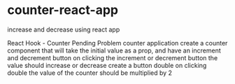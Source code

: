 # counter-react-app
increase and decrease using react app


React Hook - Counter Pending
Problem
counter application
create a counter component that will take the initial value as a prop, and have an increment and decrement button
on clicking the increment or decrement button the value should increase or decrease
create a button double
on clicking double the value of the counter should be multiplied by 2

